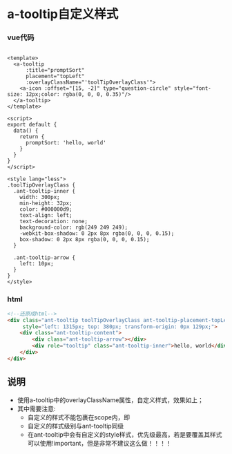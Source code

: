 # a-tooltip自定义样式

### vue代码

```vue

<template>
  <a-tooltip
      :title="promptSort"
      placement="topLeft"
      :overlayClassName="'toolTipOverlayClass'">
    <a-icon :offset="[15, -2]" type="question-circle" style="font-size: 12px;color: rgba(0, 0, 0, 0.35)"/>
  </a-tooltip>
</template>

<script>
export default {
  data() {
    return {
      promptSort: 'hello, world'
    }
  }
}
</script>

<style lang="less">
.toolTipOverlayClass {
  .ant-tooltip-inner {
    width: 300px;
    min-height: 32px;
    color: #000000d9;
    text-align: left;
    text-decoration: none;
    background-color: rgb(249 249 249);
    -webkit-box-shadow: 0 2px 8px rgba(0, 0, 0, 0.15);
    box-shadow: 0 2px 8px rgba(0, 0, 0, 0.15);
  }

  .ant-tooltip-arrow {
    left: 10px;
  }
}
</style>
```

### html

```html
<!--还原成html-->
<div class="ant-tooltip toolTipOverlayClass ant-tooltip-placement-topLeft"
     style="left: 1315px; top: 380px; transform-origin: 0px 129px;">
    <div class="ant-tooltip-content">
        <div class="ant-tooltip-arrow"></div>
        <div role="tooltip" class="ant-tooltip-inner">hello, world</div>
    </div>
</div>
```

## 说明
* 使用a-tooltip中的overlayClassName属性，自定义样式，效果如上；
* 其中需要注意:
  * 自定义的样式不能包裹在scope内，即<style scope></style>
  * 自定义的样式级别与ant-tooltip同级
  * 在ant-tooltip中会有自定义的style样式，优先级最高，若是要覆盖其样式可以使用!important，但是非常不建议这么做！！！！
